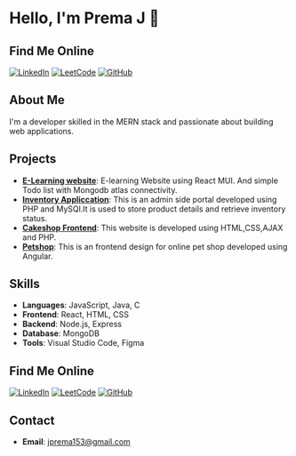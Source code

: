 # Hello, I'm Prema J 👋

## Find Me Online
[![LinkedIn](https://img.shields.io/badge/LinkedIn-Connect-blue?logo=linkedin)](https://www.linkedin.com/in/prema-j-2697b8228/)
[![LeetCode](https://img.shields.io/badge/LeetCode-Profile-orange?logo=leetcode)](https://leetcode.com/u/prema153/)
[![GitHub](https://img.shields.io/badge/GitHub-Follow-black?logo=github)](https://github.com/premaj037)

## About Me
I'm a developer skilled in the MERN stack and passionate about building web applications.

## Projects
- **[E-Learning website](https://github.com/premaj037/E-learning-website)**: E-learning Website using React MUI. And simple Todo list with Mongodb atlas connectivity.
- **[Inventory Appliccation](https://github.com/premaj037/inventory_application)**: This is an admin side portal developed using PHP and MySQl.It is used to store product details and retrieve inventory status.
- **[Cakeshop Frontend](https://github.com/premaj037/cakeshop_website)**: This website is developed using HTML,CSS,AJAX and PHP.
- **[Petshop](https://github.com/premaj037/petshop)**: This is an frontend design for online pet shop developed using Angular.

## Skills
- **Languages**: JavaScript, Java, C 
- **Frontend**: React, HTML, CSS
- **Backend**: Node.js, Express
- **Database**: MongoDB
- **Tools**: Visual Studio Code, Figma

## Find Me Online
[![LinkedIn](https://img.shields.io/badge/LinkedIn-Connect-blue?logo=linkedin)](https://www.linkedin.com/in/prema-j-2697b8228/)
[![LeetCode](https://img.shields.io/badge/LeetCode-Profile-orange?logo=leetcode)](https://leetcode.com/u/prema153/)
[![GitHub](https://img.shields.io/badge/GitHub-Follow-black?logo=github)](https://github.com/premaj037)

## Contact
- **Email**: [jprema153@gmail.com](mailto:jprema153@gmail.com)
